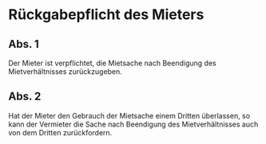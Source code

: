 # Rückgabepflicht des Mieters



## Abs. 1

 Der Mieter ist verpflichtet, die Mietsache nach Beendigung des Mietverhältnisses zurückzugeben.

## Abs. 2

 Hat der Mieter den Gebrauch der Mietsache einem Dritten überlassen, so kann der Vermieter die Sache nach Beendigung des Mietverhältnisses auch von dem Dritten zurückfordern. 

